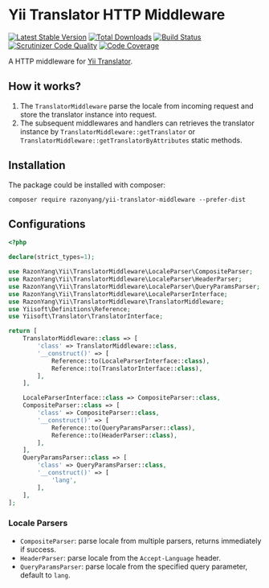 # Yii Translator HTTP Middleware

[![Latest Stable Version](https://poser.pugx.org/razonyang/yii-translator-middleware/v/stable.png)](https://packagist.org/packages/razonyang/yii-translator-middleware)
[![Total Downloads](https://poser.pugx.org/razonyang/yii-translator-middleware/downloads.png)](https://packagist.org/packages/razonyang/yii-translator-middleware)
[![Build Status](https://github.com/razonyang/yii-translator-middleware/workflows/build/badge.svg)](https://github.com/razonyang/yii-translator-middleware/actions)
[![Scrutinizer Code Quality](https://scrutinizer-ci.com/g/razonyang/yii-translator-middleware/badges/quality-score.png?b=main)](https://scrutinizer-ci.com/g/razonyang/yii-translator-middleware/?branch=main)
[![Code Coverage](https://scrutinizer-ci.com/g/razonyang/yii-translator-middleware/badges/coverage.png?b=main)](https://scrutinizer-ci.com/g/razonyang/yii-translator-middleware/?branch=main)

A HTTP middleware for [Yii Translator](https://github.com/razonyang/yii-translator-middleware).

## How it works?

1. The `TranslatorMiddleware` parse the locale from incoming request and store the translator instance into request.
1. The subsequent middlewares and handlers can retrieves the translator instance by `TranslatorMiddleware::getTranslator` or `TranslatorMiddleware::getTranslatorByAttributes` static methods.

## Installation

The package could be installed with composer:

```shell
composer require razonyang/yii-translator-middleware --prefer-dist
```

## Configurations

```php
<?php

declare(strict_types=1);

use RazonYang\Yii\TranslatorMiddleware\LocaleParser\CompositeParser;
use RazonYang\Yii\TranslatorMiddleware\LocaleParser\HeaderParser;
use RazonYang\Yii\TranslatorMiddleware\LocaleParser\QueryParamsParser;
use RazonYang\Yii\TranslatorMiddleware\LocaleParserInterface;
use RazonYang\Yii\TranslatorMiddleware\TranslatorMiddleware;
use Yiisoft\Definitions\Reference;
use Yiisoft\Translator\TranslatorInterface;

return [
    TranslatorMiddleware::class => [
        'class' => TranslatorMiddleware::class,
        '__construct()' => [
            Reference::to(LocaleParserInterface::class),
            Reference::to(TranslatorInterface::class),
        ],
    ],

    LocaleParserInterface::class => CompositeParser::class,
    CompositeParser::class => [
        'class' => CompositeParser::class,
        '__construct()' => [
            Reference::to(QueryParamsParser::class),
            Reference::to(HeaderParser::class),
        ],
    ],
    QueryParamsParser::class => [
        'class' => QueryParamsParser::class,
        '__construct()' => [
            'lang',
        ],
    ],
];
```

### Locale Parsers

- `CompositeParser`: parse locale from multiple parsers, returns immediately if success.
- `HeaderParser`: parse locale from the `Accept-Language` header.
- `QueryParamsParser`: parse locale from the specified query parameter, default to `lang`.

